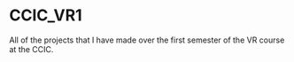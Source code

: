 # CCIC_VR1
All of the projects that I have made over the first semester of the VR course at the CCIC.
